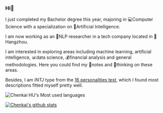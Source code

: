 ### Hi👋


I just completed my Bachelor degree this year, majoring in 💻Computer Science with a specialization on 🤖Artificial Intelligence. 

I am now working as an 💬NLP researcher in a tech company located in 📍Hangzhou. 

I am interested in exploring areas including machine learning, artificial intelligence, 📊data science, 💰financial analysis and general methodologies. Here you could find my 📓notes and 🧐thinking on these areas.



Besides, I am *INTJ* type from the [16 personalities test](https://www.16personalities.com/free-personality-test), which I found most descriptions fitted myself pretty well.

![Chenkai HU's Most used languages](https://github-readme-stats.vercel.app/api/top-langs/?username=delusion4013&layout=compact&langs_count=10)<br>

[![Chenkai's github stats](https://github-readme-stats.vercel.app/api?username=delusion4013)](https://github.com/delusion4013/github-readme-stats)
